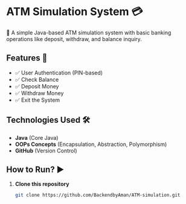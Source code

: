 # ATM Simulation System 💳

🚀 A simple Java-based ATM simulation system with basic banking operations like deposit, withdraw, and balance inquiry.

## Features 🏦
- ✅ User Authentication (PIN-based)
- ✅ Check Balance
- ✅ Deposit Money
- ✅ Withdraw Money
- ✅ Exit the System

## Technologies Used 🛠
- **Java** (Core Java)
- **OOPs Concepts** (Encapsulation, Abstraction, Polymorphism)
- **GitHub** (Version Control)

## How to Run? ▶️
1. **Clone this repository**  
   ```sh
   git clone https://github.com/BackendbyAman/ATM-simulation.git
